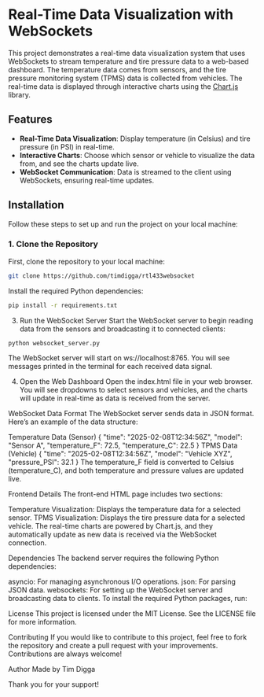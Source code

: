 # Real-Time Data Visualization with WebSockets

This project demonstrates a real-time data visualization system that uses WebSockets to stream temperature and tire pressure data to a web-based dashboard. The temperature data comes from sensors, and the tire pressure monitoring system (TPMS) data is collected from vehicles. The real-time data is displayed through interactive charts using the [Chart.js](https://www.chartjs.org/) library.

## Features

- **Real-Time Data Visualization**: Display temperature (in Celsius) and tire pressure (in PSI) in real-time.
- **Interactive Charts**: Choose which sensor or vehicle to visualize the data from, and see the charts update live.
- **WebSocket Communication**: Data is streamed to the client using WebSockets, ensuring real-time updates.

## Installation

Follow these steps to set up and run the project on your local machine:

### 1. Clone the Repository

First, clone the repository to your local machine:

```bash
git clone https://github.com/timdigga/rtl433websocket
```
Install the required Python dependencies:

```bash
pip install -r requirements.txt
```
3. Run the WebSocket Server
Start the WebSocket server to begin reading data from the sensors and broadcasting it to connected clients:

```bash
python websocket_server.py
```
The WebSocket server will start on ws://localhost:8765. You will see messages printed in the terminal for each received data signal.

4. Open the Web Dashboard
Open the index.html file in your web browser. You will see dropdowns to select sensors and vehicles, and the charts will update in real-time as data is received from the server.

WebSocket Data Format
The WebSocket server sends data in JSON format. Here’s an example of the data structure:

Temperature Data (Sensor)
{
    "time": "2025-02-08T12:34:56Z",
    "model": "Sensor A",
    "temperature_F": 72.5,
    "temperature_C": 22.5
}
TPMS Data (Vehicle)
{
    "time": "2025-02-08T12:34:56Z",
    "model": "Vehicle XYZ",
    "pressure_PSI": 32.1
}
The temperature_F field is converted to Celsius (temperature_C), and both temperature and pressure values are updated live.

Frontend Details
The front-end HTML page includes two sections:

Temperature Visualization: Displays the temperature data for a selected sensor.
TPMS Visualization: Displays the tire pressure data for a selected vehicle.
The real-time charts are powered by Chart.js, and they automatically update as new data is received via the WebSocket connection.

Dependencies
The backend server requires the following Python dependencies:

asyncio: For managing asynchronous I/O operations.
json: For parsing JSON data.
websockets: For setting up the WebSocket server and broadcasting data to clients.
To install the required Python packages, run:

License
This project is licensed under the MIT License. See the LICENSE file for more information.

Contributing
If you would like to contribute to this project, feel free to fork the repository and create a pull request with your improvements. Contributions are always welcome!

Author
Made by Tim Digga

Thank you for your support!
